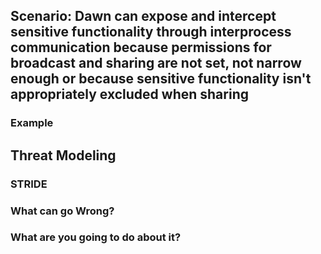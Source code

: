 ## Scenario: Dawn can expose and intercept sensitive functionality through interprocess communication because permissions for broadcast and sharing are not set, not narrow enough or because sensitive functionality isn't appropriately excluded when sharing

### Example

## Threat Modeling

### STRIDE

### What can go Wrong?

### What are you going to do about it?